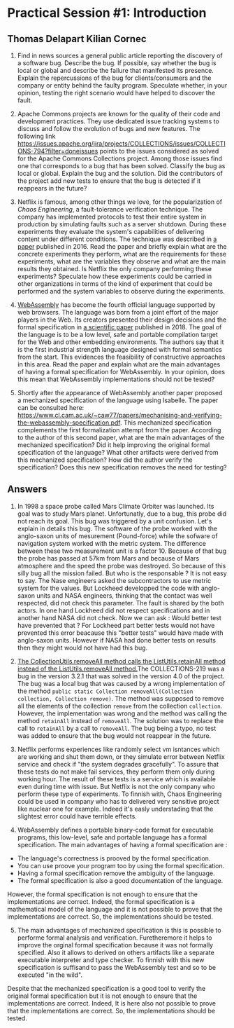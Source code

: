 # Practical Session #1: Introduction
## Thomas Delapart Kilian Cornec

1. Find in news sources a general public article reporting the discovery of a software bug. Describe the bug. If possible, say whether the bug is local or global and describe the failure that manifested its presence. Explain the repercussions of the bug for clients/consumers and the company or entity behind the faulty program. Speculate whether, in your opinion, testing the right scenario would have helped to discover the fault.

2. Apache Commons projects are known for the quality of their code and development practices. They use dedicated issue tracking systems to discuss and follow the evolution of bugs and new features. The following link https://issues.apache.org/jira/projects/COLLECTIONS/issues/COLLECTIONS-794?filter=doneissues points to the issues considered as solved for the Apache Commons Collections project. Among those issues find one that corresponds to a bug that has been solved. Classify the bug as local or global. Explain the bug and the solution. Did the contributors of the project add new tests to ensure that the bug is detected if it reappears in the future?

3. Netflix is famous, among other things we love, for the popularization of *Chaos Engineering*, a fault-tolerance verification technique. The company has implemented protocols to test their entire system in production by simulating faults such as a server shutdown. During these experiments they evaluate the system's capabilities of delivering content under different conditions. The technique was described in [a paper](https://arxiv.org/ftp/arxiv/papers/1702/1702.05843.pdf) published in 2016. Read the paper and briefly explain what are the concrete experiments they perform, what are the requirements for these experiments, what are the variables they observe and what are the main results they obtained. Is Netflix the only company performing these experiments? Speculate how these experiments could be carried in other organizations in terms of the kind of experiment that could be performed and the system variables to observe during the experiments.

4. [WebAssembly](https://webassembly.org/) has become the fourth official language supported by web browsers. The language was born from a joint effort of the major players in the Web. Its creators presented their design decisions and the formal specification in [a scientific paper](https://people.mpi-sws.org/~rossberg/papers/Haas,%20Rossberg,%20Schuff,%20Titzer,%20Gohman,%20Wagner,%20Zakai,%20Bastien,%20Holman%20-%20Bringing%20the%20Web%20up%20to%20Speed%20with%20WebAssembly.pdf) published in 2018. The goal of the language is to be a low level, safe and portable compilation target for the Web and other embedding environments. The authors say that it is the first industrial strength language designed with formal semantics from the start. This evidences the feasibility of constructive approaches in this area. Read the paper and explain what are the main advantages of having a formal specification for WebAssembly. In your opinion, does this mean that WebAssembly implementations should not be tested? 

5.  Shortly after the appearance of WebAssembly another paper proposed a mechanized specification of the language using Isabelle. The paper can be consulted here: https://www.cl.cam.ac.uk/~caw77/papers/mechanising-and-verifying-the-webassembly-specification.pdf. This mechanized specification complements the first formalization attempt from the paper. According to the author of this second paper, what are the main advantages of the mechanized specification? Did it help improving the original formal specification of the language? What other artifacts were derived from this mechanized specification? How did the author verify the specification? Does this new specification removes the need for testing?

## Answers

1. In 1998 a space probe called Mars Climate Orbiter was launched. Its goal was to study Mars planet. Unfortunatly, due to a bug, this probe did not reach its goal. This bug was triggered by a unit confusion. Let's explain in details this bug. The software of the probe worked with the anglo-saxon units of mesurement (Pound-force) while the sofware of navigation system worked with the metric system. The difference between these two measurement unit is a factor 10.
Because of that bug the probe has passed at 57km from Mars and because of Mars atmosphere and the speed the probe was destroyed. So because of this silly bug all the mission failed.
But who is the responsable ? It is not easy to say. The Nase engineers asked the subcontractors to use metric system for the values. But Lockheed developped the code with anglo-saxon units and NASA engineers, thinking that the contact was well respected, did not check this parameter. The fault is shared by the both actors. In one hand Lockheed did not respect specifications and in another hand NASA did not check.
Now we can ask : Would better test have prevented that ?
For Lockheed part better tests would not have prevented this error beacause this "better tests" would have made with anglo-saxon units. However if NASA had done better tests on results then they might would not have had this bug.

2. [The CollectionUtils.removeAll method calls the ListUtils.retainAll method instead of the ListUtils.removeAll method.](https://issues.apache.org/jira/projects/COLLECTIONS/issues/COLLECTIONS-219?filter=allissues)The COLLECTIONS-219 was a bug in the version 3.2.1 that was solved in the version 4.0 of the project. The bug was a local bug that was caused by a wrong implementation of the method `public static Collection removeAll(Collection collection, Collection remove)`. The method was supposed to remove all the elements of the collection `remove` from the collection `collection`. However, the implementation was wrong and the method was calling the method `retainAll` instead of `removeAll`. The solution was to replace the call to `retainAll` by a call to `removeAll`. The bug being a typo, no test was added to ensure that the bug would not reappear in the future.

3. Netflix performs experiences like randomly select vm isntances which are working and shut them down, or they simulate error between Netflix service and check if "the system degrades gracefully". To assure that these tests do not make fail services, they perform them only during working hour. The result of these tests is a service which is available even during time with issue. But Netflix is not the only company who perform these type of experiments. To finnish with, Chaos Engineering could be used in company who has to delivered very sensitive project like nuclear one for example. Indeed it's easly understading that the slightest error could have terrible effects.

4. WebAssembly defines a portable binary-code format for executable programs, this low-level, safe and portable language has a formal specification. 
The main advantages of having a formal specification are :
- The language's correctness is prooved by the formal specification.
- You can use proove your program too by using the formal specification.
- Having a formal specification remove the ambiguity of the language.
- The formal specification is also a good documentation of the language.

However, the formal specification is not enough to ensure that the implementations are correct. Indeed, the formal specification is a mathematical model of the language and it is not possible to prove that the implementations are correct. So, the implementations should be tested.
   
   
5. The main advantages of mechanized specification is this is possible to performe formal analysis and verification. Furetheremore it helps to improve the orginal formal specification because it was not formally specified. Also it allows to derived on others artifacts like a separate executable interpreter and type checker. To finnish with this new specification is suffisand to pass the WebAssembly test and so to be executed "in the wild".

Despite that the mechanized specification is a good tool to verify the original formal specification but it is not enough to ensure that the implementations are correct. Indeed, It is here also not possible to prove that the implementations are correct. So, the implementations should be tested.